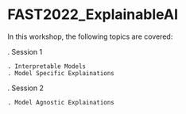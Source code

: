 # FAST2022_ExplainableAI

In this workshop, the following topics are covered:

 . Session 1
 
    . Interpretable Models
    . Model Specific Explainations
 
 . Session 2
 
    . Model Agnostic Explainations
